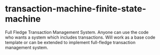 # transaction-machine-finite-state-machine
Full Fledge Transaction Management System. Anyone can use the code who wants a system which includes transactions. Will work as a base code template or can be extended to implement full-fledge transaction management system.
